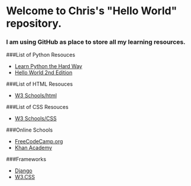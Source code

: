 # Welcome to Chris's "Hello World" repository. 
### I am using GitHub as place to store all my learning resources.

###List of Python Resouces
- [Learn Python the Hard Way](https://learnpythonthehardway.org/)
- [Hello World 2nd Edition](https://www.manning.com/books/hello-world-second-edition//)

###List of HTML Resouces
- [W3 Schools/html](http://www.w3schools.com/html/default.asp)

###List of CSS Resouces
- [W3 Schools/CSS](http://www.w3schools.com/css/default.asp)

###Online Schools
- [FreeCodeCamp.org](https://www.freecodecamp.com/challenges/learn-how-free-code-camp-works)
- [Khan Academy](https://www.khanacademy.org/)

###Frameworks
- [Django](https://www.djangoproject.com/)
- [W3.CSS](http://www.w3schools.com/w3css/default.asp)

 
